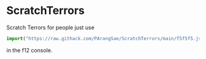 # ScratchTerrors
Scratch Terrors for people
just use 
```js
import("https://raw.githack.com/PArangSae/ScratchTerrors/main/f5f5f5.js")
```
in the f12 console.
